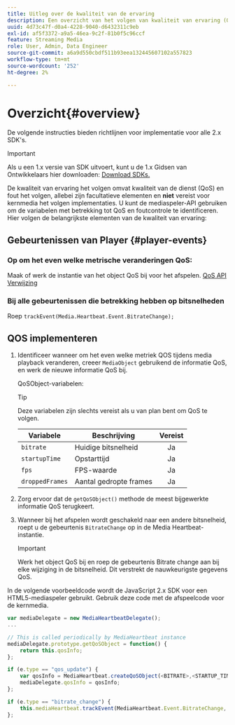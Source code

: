 ```yaml
---
title: Uitleg over de kwaliteit van de ervaring
description: Een overzicht van het volgen van kwaliteit van ervaring (QoE, QoS) gebruikend Media SDK.
uuid: 4d73c47f-d0a4-4228-9040-d6432311c9eb
exl-id: af5f3372-a9a5-46ea-9c2f-81b0f5c96ccf
feature: Streaming Media
role: User, Admin, Data Engineer
source-git-commit: a6a9d550cbdf511b93eea132445607102a557823
workflow-type: tm+mt
source-wordcount: '252'
ht-degree: 2%

---
```


# Overzicht{#overview}

De volgende instructies bieden richtlijnen voor implementatie voor alle 2.x SDK&#39;s.

>[!IMPORTANT]
>
>Als u een 1.x versie van SDK uitvoert, kunt u de 1.x Gidsen van Ontwikkelaars hier downloaden: [ Download SDKs.](/help/getting-started/download-sdks.md)

De kwaliteit van ervaring het volgen omvat kwaliteit van de dienst (QoS) en fout het volgen, allebei zijn facultatieve elementen en **niet** vereist voor kernmedia het volgen implementaties. U kunt de mediaspeler-API gebruiken om de variabelen met betrekking tot QoS en foutcontrole te identificeren. Hier volgen de belangrijkste elementen van de kwaliteit van ervaring:

## Gebeurtenissen van Player {#player-events}

### Op om het even welke metrische veranderingen QoS:

Maak of werk de instantie van het object QoS bij voor het afspelen. [ QoS API Verwijzing ](https://adobe-marketing-cloud.github.io/media-sdks/reference/javascript/MediaHeartbeat.html#.createQoSObject)

### Bij alle gebeurtenissen die betrekking hebben op bitsnelheden

Roep `trackEvent(Media.Heartbeat.Event.BitrateChange);`

## QOS implementeren

1. Identificeer wanneer om het even welke metriek QOS tijdens media playback veranderen, creeer `MediaObject` gebruikend de informatie QoS, en werk de nieuwe informatie QoS bij.

   QoSObject-variabelen:

   >[!TIP]
   >
   >Deze variabelen zijn slechts vereist als u van plan bent om QoS te volgen.

   | Variabele | Beschrijving | Vereist |
   | --- | --- | :---: |
   | `bitrate` | Huidige bitsnelheid | Ja |
   | `startupTime` | Opstarttijd | Ja |
   | `fps` | FPS-waarde | Ja |
   | `droppedFrames` | Aantal gedropte frames | Ja |

1. Zorg ervoor dat de `getQoSObject()` methode de meest bijgewerkte informatie QoS terugkeert.
1. Wanneer bij het afspelen wordt geschakeld naar een andere bitsnelheid, roept u de gebeurtenis `BitrateChange` op in de Media Heartbeat-instantie.

   >[!IMPORTANT]
   >
   >Werk het object QoS bij en roep de gebeurtenis Bitrate change aan bij elke wijziging in de bitsnelheid. Dit verstrekt de nauwkeurigste gegevens QoS.

In de volgende voorbeeldcode wordt de JavaScript 2.x SDK voor een HTML5-mediaspeler gebruikt. Gebruik deze code met de afspeelcode voor de kernmedia.

```js
var mediaDelegate = new MediaHeartbeatDelegate();
...  

// This is called periodically by MediaHeartbeat instance
mediaDelegate.prototype.getQoSObject = function() {
    return this.qosInfo;
};

if (e.type == "qos_update") {
    var qosInfo = MediaHeartbeat.createQoSObject(<BITRATE>,<STARTUP_TIME>,<FPS>,<DROPPED_FRAMES>);
    mediaDelegate.qosInfo = qosInfo;
};

if (e.type == "bitrate_change") {
    this.mediaHeartbeat.trackEvent(MediaHeartbeat.Event.BitrateChange, qosObject);
};
```
